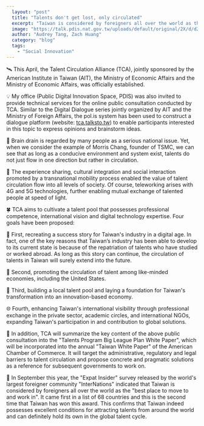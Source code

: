 ```yaml
---
  layout: "post"
  title: "Talents don't get lost, only circulated"
  excerpt: "Taiwan is considered by foreigners all over the world as the “best place to move to and work in.”"
  image: "https://talk.pdis.nat.gov.tw/uploads/default/original/2X/d/d2d9c7bf3088d67c5150e2e658a5dcae2f3a6e66.png"
  author: "Audrey Tang, Zach Huang"
  category: "blog"
  tags: 
    - "Social Innovation"
---
```


🛰 This April, the Talent Circulation Alliance (TCA), jointly sponsored by the American Institute in Taiwan (AIT), the Ministry of Economic Affairs and the Ministry of Economic Affairs, was officially established.

💡 My office (Public Digital Innovation Space, PDIS) was also invited to provide technical services for the online public consultation conducted by TCA. Similar to the Digital Dialogue series jointly organized by AIT and the Ministry of Foreign Affairs, the pol.is system has been used to construct a dialogue platform (website: [tca.talksto.tw](https://tca.talksto.tw)) to enable participants interested in this topic to express opinions and brainstorm ideas.

🔄 Brain drain is regarded by many people as a serious national issue. Yet, when we consider the example of Morris Chang, founder of TSMC, we can see that as long as a conducive environment and system exist, talents do not just flow in one direction but rather in circulation.

📶 The experience sharing, cultural integration and social interaction promoted by a transnational mobility process enabled the value of talent circulation flow into all levels of society. Of course, teleworking arises with 4G and 5G technologies, further enabling mutual exchange of talented people at speed of light.

🍀 TCA aims to cultivate a talent pool that possesses professional competence, international vision and digital technology expertise. Four goals have been proposed:

🔭 First, recreating a success story for Taiwan's industry in a digital age. In fact, one of the key reasons that Taiwan’s industry has been able to develop to its current state is because of the repatriation of talents who have studied or worked abroad. As long as this story can continue, the circulation of talents in Taiwan will surely extend into the future.

💼 Second, promoting the circulation of talent among like-minded economies, including the United States.

🎫 Third, building a local talent pool and laying a foundation for Taiwan's transformation into an innovation-based economy.

🌐 Fourth, enhancing Taiwan's international visibility through professional exchange in the private sector, academic circles, and international NGOs, expanding Taiwan's participation in and contribution to global solutions.

📖 In addition, TCA will summarize the key content of the above public consultation into the "Talents Program Big League Plan White Paper", which will be incorporated into the annual "Taiwan White Paper" of the American Chamber of Commerce. It will target the administrative, regulatory and legal barriers to talent circulation and propose concrete and pragmatic solutions as a reference for subsequent governments to work on.

🥇 In September this year, the "Expat Insider" survey released by the world's largest foreigner community "InterNations" indicated that Taiwan is considered by foreigners all over the world as the "best place to move to and work in". It came first in a list of 68 countries and this is the second time that Taiwan has won this award. This confirms that Taiwan indeed possesses excellent conditions for attracting talents from around the world and can definitely hold its own in the global talent cycle.
